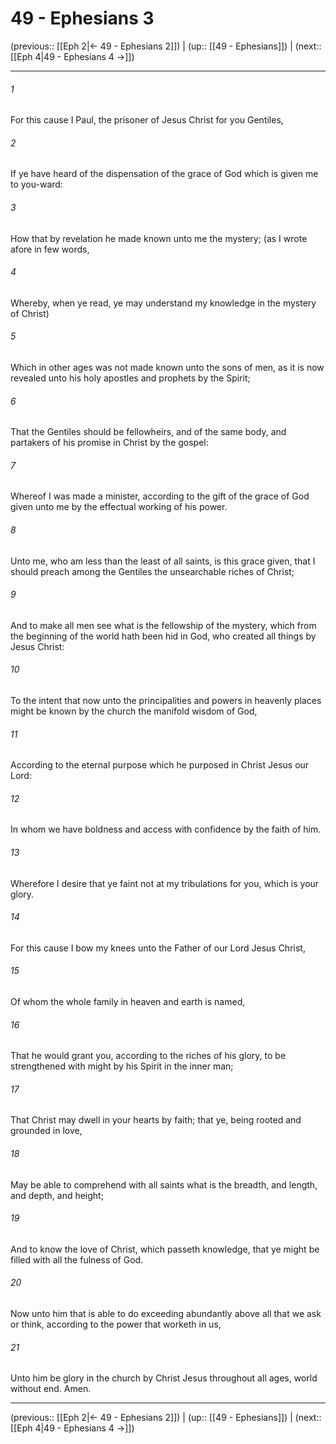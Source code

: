 # 49 - Ephesians 3

(previous:: [[Eph 2|← 49 - Ephesians 2]]) | (up:: [[49 - Ephesians]]) | (next:: [[Eph 4|49 - Ephesians 4 →]])

***


###### 1 
For this cause I Paul, the prisoner of Jesus Christ for you Gentiles, 

###### 2 
If ye have heard of the dispensation of the grace of God which is given me to you-ward: 

###### 3 
How that by revelation he made known unto me the mystery; (as I wrote afore in few words, 

###### 4 
Whereby, when ye read, ye may understand my knowledge in the mystery of Christ) 

###### 5 
Which in other ages was not made known unto the sons of men, as it is now revealed unto his holy apostles and prophets by the Spirit; 

###### 6 
That the Gentiles should be fellowheirs, and of the same body, and partakers of his promise in Christ by the gospel: 

###### 7 
Whereof I was made a minister, according to the gift of the grace of God given unto me by the effectual working of his power. 

###### 8 
Unto me, who am less than the least of all saints, is this grace given, that I should preach among the Gentiles the unsearchable riches of Christ; 

###### 9 
And to make all men see what is the fellowship of the mystery, which from the beginning of the world hath been hid in God, who created all things by Jesus Christ: 

###### 10 
To the intent that now unto the principalities and powers in heavenly places might be known by the church the manifold wisdom of God, 

###### 11 
According to the eternal purpose which he purposed in Christ Jesus our Lord: 

###### 12 
In whom we have boldness and access with confidence by the faith of him. 

###### 13 
Wherefore I desire that ye faint not at my tribulations for you, which is your glory. 

###### 14 
For this cause I bow my knees unto the Father of our Lord Jesus Christ, 

###### 15 
Of whom the whole family in heaven and earth is named, 

###### 16 
That he would grant you, according to the riches of his glory, to be strengthened with might by his Spirit in the inner man; 

###### 17 
That Christ may dwell in your hearts by faith; that ye, being rooted and grounded in love, 

###### 18 
May be able to comprehend with all saints what is the breadth, and length, and depth, and height; 

###### 19 
And to know the love of Christ, which passeth knowledge, that ye might be filled with all the fulness of God. 

###### 20 
Now unto him that is able to do exceeding abundantly above all that we ask or think, according to the power that worketh in us, 

###### 21 
Unto him be glory in the church by Christ Jesus throughout all ages, world without end. Amen.

***

(previous:: [[Eph 2|← 49 - Ephesians 2]]) | (up:: [[49 - Ephesians]]) | (next:: [[Eph 4|49 - Ephesians 4 →]])
